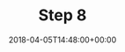 ---
title: "Step 8"
layout: category
date: 2018-04-05T14:48:00+00:00
permalink: "/category/step-8/"
author_profile: true
taxonomy: Step 8
---